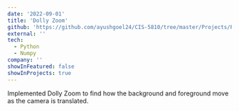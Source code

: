 ```yaml
---
date: '2022-09-01'
title: 'Dolly Zoom'
github: 'https://github.com/ayushgoel24/CIS-5810/tree/master/Projects/Project_1'
external: ''
tech:
  - Python
  - Numpy
company: ''
showInFeatured: false
showInProjects: true
---
```


Implemented Dolly Zoom to find how the background and foreground move as the camera is translated.
